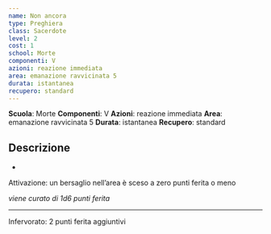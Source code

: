 ```yaml
---
name: Non ancora
type: Preghiera
class: Sacerdote
level: 2
cost: 1
school: Morte
componenti: V
azioni: reazione immediata
area: emanazione ravvicinata 5
durata: istantanea
recupero: standard
---
```

**Scuola**: Morte
**Componenti**: V
**Azioni**: reazione immediata
**Area**: emanazione ravvicinata 5
**Durata**: istantanea
**Recupero**: standard

**Descrizione**
-

-

Attivazione: un bersaglio nell’area è sceso a zero punti ferita o meno

*viene curato di 1d6 punti ferita*

---

Infervorato: 2 punti ferita aggiuntivi